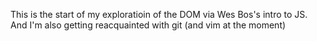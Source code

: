 This is the start of my exploratioin of the DOM via Wes Bos's intro to JS. And I'm also getting reacquainted with git (and vim at the moment)
